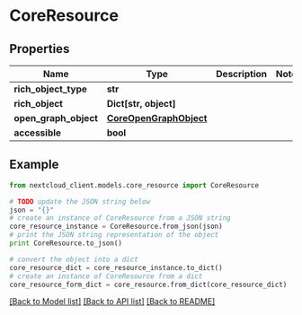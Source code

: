 # CoreResource


## Properties
Name | Type | Description | Notes
------------ | ------------- | ------------- | -------------
**rich_object_type** | **str** |  | 
**rich_object** | **Dict[str, object]** |  | 
**open_graph_object** | [**CoreOpenGraphObject**](CoreOpenGraphObject.md) |  | 
**accessible** | **bool** |  | 

## Example

```python
from nextcloud_client.models.core_resource import CoreResource

# TODO update the JSON string below
json = "{}"
# create an instance of CoreResource from a JSON string
core_resource_instance = CoreResource.from_json(json)
# print the JSON string representation of the object
print CoreResource.to_json()

# convert the object into a dict
core_resource_dict = core_resource_instance.to_dict()
# create an instance of CoreResource from a dict
core_resource_form_dict = core_resource.from_dict(core_resource_dict)
```
[[Back to Model list]](../README.md#documentation-for-models) [[Back to API list]](../README.md#documentation-for-api-endpoints) [[Back to README]](../README.md)


